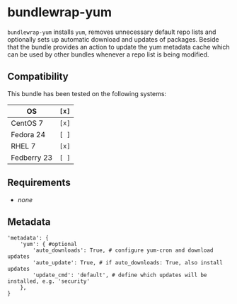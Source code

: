 # bundlewrap-yum

`bundlewrap-yum` installs `yum`, removes unnecessary default repo lists and optionally sets up automatic download and updates of packages.
Beside that the bundle provides an action to update the yum metadata cache which can be used by other bundles whenever a repo list is being modified.

## Compatibility

This bundle has been tested on the following systems:

| OS          | `[x]` |
| ----------- | ----- |
| CentOS 7    | `[x]` |
| Fedora 24   | `[ ]` |
| RHEL 7      | `[x]` |
| Fedberry 23 | `[ ]` |

## Requirements

* *none*

## Metadata

    'metadata': {
        'yum': { #optional
            'auto_downloads': True, # configure yum-cron and download updates
            'auto_update': True, # if auto_downloads: True, also install updates
            'update_cmd': 'default', # define which updates will be installed, e.g. 'security'
        },
    }
